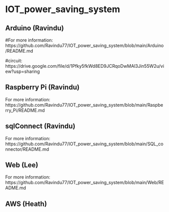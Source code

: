 <h1>IOT_power_saving_system</h1>

<h2>Arduino (Ravindu)</h2>
    <p>#For more information: https://github.com/Ravindu77/IOT_power_saving_system/blob/main/Arduino/README.md</p>
    <p>#circuit: https://drive.google.com/file/d/1Pfky5fkWd8ED9JCRqoDwMAl3Jin55W2u/view?usp=sharing</p>

<h2>Raspberry Pi (Ravindu)</h2>
    For more information: https://github.com/Ravindu77/IOT_power_saving_system/blob/main/Raspberry_Pi/README.md

<h2>sqlConnect (Ravindu)</h2>
    For more information: https://github.com/Ravindu77/IOT_power_saving_system/blob/main/SQL_connector/README.md

<h2>Web (Lee)</h2>
    For more information: https://github.com/Ravindu77/IOT_power_saving_system/blob/main/Web/README.md

<h2>AWS (Heath)</h2>

